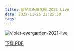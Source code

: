 ```yaml
---
title: 紫罗兰永恒花园 2021 Live
date: 2022-11-26 22:25:50
tags:
---
```


![violet-evergarden-2021-live](https://cdn.jsdelivr.net/gh/AnotiaWang/animenz@source/img/violet-evergarden-2021-live.png)

[下载 PDF](https://cdn.jsdelivr.net/gh/AnotiaWang/animenz@source/sheets/violet-evergarden-2021-live.pdf)
